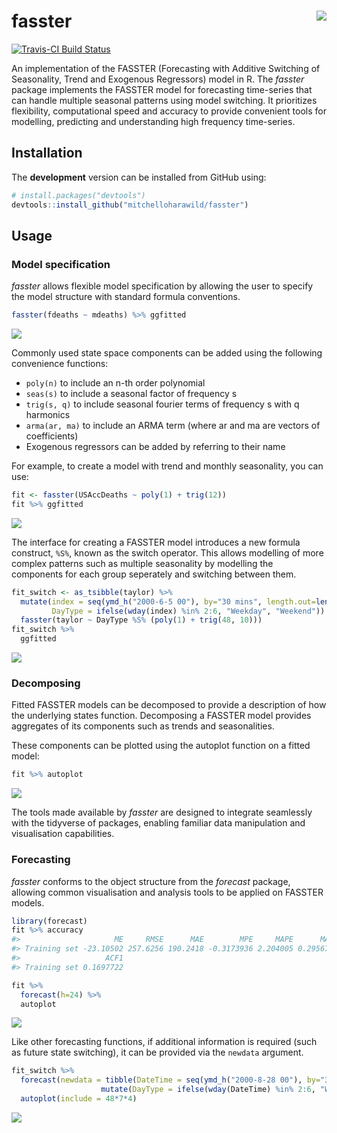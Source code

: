 <!-- README.md is generated from README.Rmd. Please edit that file -->
fasster <img src="man/figure/logo.png" align="right" />
=======================================================

[![Travis-CI Build Status](https://travis-ci.org/mitchelloharawild/fasster.svg?branch=master)](https://travis-ci.org/mitchelloharawild/fasster) <!-- [![CRAN_Status_Badge](http://www.r-pkg.org/badges/version/fasster)](https://cran.r-project.org/package=fasster) --> <!-- [![Downloads](http://cranlogs.r-pkg.org/badges/fasster?color=brightgreen)](https://cran.r-project.org/package=fasster) -->

An implementation of the FASSTER (Forecasting with Additive Switching of Seasonality, Trend and Exogenous Regressors) model in R. The *fasster* package implements the FASSTER model for forecasting time-series that can handle multiple seasonal patterns using model switching. It prioritizes flexibility, computational speed and accuracy to provide convenient tools for modelling, predicting and understanding high frequency time-series.

Installation
------------

<!-- The **stable** version can be installed from CRAN: -->
<!-- ```{r, eval = FALSE} -->
<!-- install.packages("fasster") -->
<!-- ``` -->
The **development** version can be installed from GitHub using:

``` r
# install.packages("devtools")
devtools::install_github("mitchelloharawild/fasster")
```

Usage
-----

### Model specification

*fasster* allows flexible model specification by allowing the user to specify the model structure with standard formula conventions.

``` r
fasster(fdeaths ~ mdeaths) %>% ggfitted
```

![](man/figure/xreg-1.png)

Commonly used state space components can be added using the following convenience functions:

-   `poly(n)` to include an n-th order polynomial
-   `seas(s)` to include a seasonal factor of frequency s
-   `trig(s, q)` to include seasonal fourier terms of frequency s with q harmonics
-   `arma(ar, ma)` to include an ARMA term (where ar and ma are vectors of coefficients)
-   Exogenous regressors can be added by referring to their name

For example, to create a model with trend and monthly seasonality, you can use:

``` r
fit <- fasster(USAccDeaths ~ poly(1) + trig(12))
fit %>% ggfitted
```

![](man/figure/component-1.png)

The interface for creating a FASSTER model introduces a new formula construct, `%S%`, known as the switch operator. This allows modelling of more complex patterns such as multiple seasonality by modelling the components for each group seperately and switching between them.

``` r
fit_switch <- as_tsibble(taylor) %>%
  mutate(index = seq(ymd_h("2000-6-5 00"), by="30 mins", length.out=length(taylor)),
         DayType = ifelse(wday(index) %in% 2:6, "Weekday", "Weekend")) %>% 
  fasster(taylor ~ DayType %S% (poly(1) + trig(48, 10))) 
fit_switch %>%
  ggfitted
```

![](man/figure/complex-1.png)

### Decomposing

Fitted FASSTER models can be decomposed to provide a description of how the underlying states function. Decomposing a FASSTER model provides aggregates of its components such as trends and seasonalities.

These components can be plotted using the autoplot function on a fitted model:

``` r
fit %>% autoplot
```

![](man/figure/decompose-1.png)

The tools made available by *fasster* are designed to integrate seamlessly with the tidyverse of packages, enabling familiar data manipulation and visualisation capabilities.

### Forecasting

*fasster* conforms to the object structure from the *forecast* package, allowing common visualisation and analysis tools to be applied on FASSTER models.

``` r
library(forecast)
fit %>% accuracy
#>                     ME     RMSE      MAE        MPE     MAPE      MASE
#> Training set -23.10502 257.6256 190.2418 -0.3173936 2.204005 0.2956716
#>                   ACF1
#> Training set 0.1697722

fit %>% 
  forecast(h=24) %>%
  autoplot
```

![](man/figure/forecast-1.png)

Like other forecasting functions, if additional information is required (such as future state switching), it can be provided via the `newdata` argument.

``` r
fit_switch %>% 
  forecast(newdata = tibble(DateTime = seq(ymd_h("2000-8-28 00"), by="30 mins", length.out=48*7*2)) %>%
                    mutate(DayType = ifelse(wday(DateTime) %in% 2:6, "Weekday", "Weekend"))) %>% 
  autoplot(include = 48*7*4)
```

![](man/figure/complex_fc-1.png)
